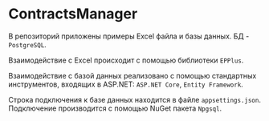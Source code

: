 # ContractsManager

В репозиторий приложены примеры Excel файла и базы данных. БД - `PostgreSQL`.

Взаимодействие с Excel происходит с помощью библиотеки `EPPlus`.

Взаимодействие с базой данных реализовано с помощью стандартных инструментов, входящих в ASP.NET: `ASP.NET Core`, `Entity Framework`.

Строка подключения к базе данных находится в файле `appsettings.json`. Подключение производится с помощью NuGet пакета `Npgsql`.
